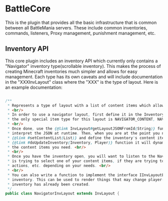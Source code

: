 # BattleCore

This is the plugin that provides all the basic infrastructure that is common between all BattleMania servers. These include common inventories, commands, listeners, Proxy management, punishment management, etc.

## Inventory API

This core plugin includes an inventory API which currently only contains a "Navigator" inventory type(scrollable inventory). This makes the process of creating Minecraft inventories much simpler and allows for easy management. Each type has its own caveats and will include documentation in the "XXXInvLayout" class where the "XXX" is the type of layout. Here is an example documentation:

```java

/**
 * Represents a type of layout with a list of content items which allows for scrolling through pages. <br/>
 * <br/>
 * In order to use a navigator layout, first define it in the InventoryLayouts.json. There is no special layout type,
 * the only special item type for this layout is NAVIGATOR_CONTENT, NAVIGATOR_PREVIOUS, and NAVIGATOR_NEXT. <br/>
 * <br/>
 * Once done, use the {@link InvLayout#getLayoutJSONFromId(String)} function and pass it to this constructor in order to
 * interpret the JSON at runtime. Then, when you are at the point you need the inventory you can call the
 * {@link #setContentList(List)} and define the inventory's content items. That way, when you call the
 * {@link #doUpdateInventory(Inventory, Player)} function it will dynamically generate the inventory consisting of all
 * the content items you need. <br/>
 * <br/>
 * Once you have the inventory open, you will want to listen to the NavigatorClickEvent in order to check when a player
 * is trying to select one of your content items, if they are trying to navigate, etc. and play sounds, do certain
 * actions, etc. depending on your needs. <br/>
 * <br/>
 * You can also write a function to implement the interface IInvLayoutEffect to add an additional effect onto your
 * inventory. This can be used to render things that may change player-to-player, and is done exclusively after the
 * inventory has already been created.
 */
public class NavigatorInvLayout extends InvLayout {

```